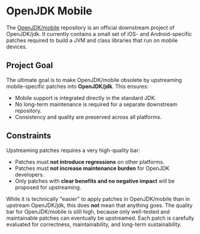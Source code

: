 # OpenJDK Mobile

The [OpenJDK/mobile](https://github.com/openjdk/mobile) repository is an official downstream project of OpenJDK/jdk. It currently contains a small set of iOS- and Android-specific patches required to build a JVM and class libraries that run on mobile devices.

## Project Goal

The ultimate goal is to make OpenJDK/mobile obsolete by upstreaming mobile-specific patches into **OpenJDK/jdk**. This ensures:

- Mobile support is integrated directly in the standard JDK.
- No long-term maintenance is required for a separate downstream repository.
- Consistency and quality are preserved across all platforms.

## Constraints

Upstreaming patches requires a very high-quality bar:

- Patches must **not introduce regressions** on other platforms.
- Patches must **not increase maintenance burden** for OpenJDK developers.
- Only patches with **clear benefits and no negative impact** will be proposed for upstreaming.

While it is technically "easier" to apply patches in OpenJDK/mobile than in upstream OpenJDK/jdk, this does **not** mean that anything goes. The quality bar for OpenJDK/mobile is still high, because only well-tested and maintainable patches can eventually be upstreamed.
Each patch is carefully evaluated for correctness, maintainability, and long-term sustainability.
